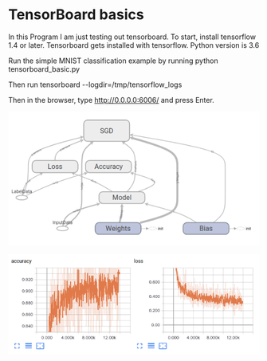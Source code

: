 # TensorBoard basics

In this Program I am just testing out tensorboard. To start, install tensorflow 1.4 or later. Tensorboard gets installed with tensorflow. Python version is 3.6

Run the simple MNIST classification example by running
python tensorboard_basic.py


Then run
tensorboard --logdir=/tmp/tensorflow_logs 

Then
in the browser, type http://0.0.0.0:6006/ and press Enter. 

![alt-text](https://github.com/msaadsadiq/TensorBoard/blob/master/graph.png)


![alt-text](https://github.com/msaadsadiq/TensorBoard/blob/master/metrics.png)
          
